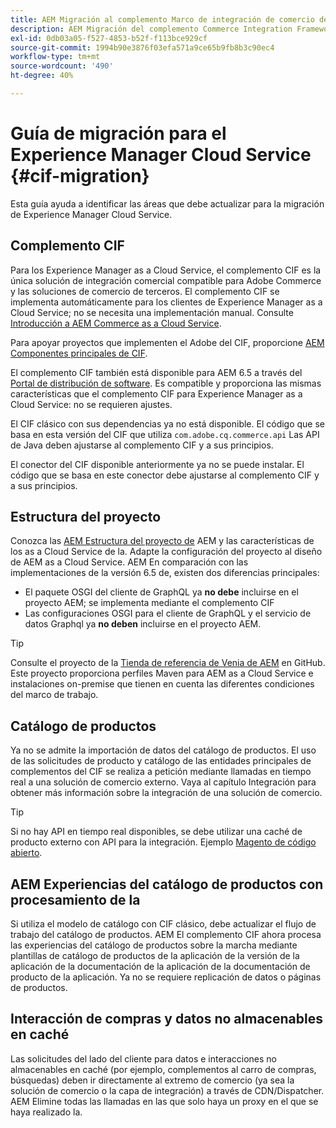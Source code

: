 ```yaml
---
title: AEM Migración al complemento Marco de integración de comercio de (CIF)
description: AEM Migración del complemento Commerce Integration Framework (CIF) de la versión antigua a la versión de la plataforma de integración de comercio de la versión de
exl-id: 0db03a05-f527-4853-b52f-f113bce929cf
source-git-commit: 1994b90e3876f03efa571a9ce65b9fb8b3c90ec4
workflow-type: tm+mt
source-wordcount: '490'
ht-degree: 40%

---
```


# Guía de migración para el Experience Manager Cloud Service {#cif-migration}

Esta guía ayuda a identificar las áreas que debe actualizar para la migración de Experience Manager Cloud Service.

## Complemento CIF

Para los Experience Manager as a Cloud Service, el complemento CIF es la única solución de integración comercial compatible para Adobe Commerce y las soluciones de comercio de terceros. El complemento CIF se implementa automáticamente para los clientes de Experience Manager as a Cloud Service; no se necesita una implementación manual. Consulte [Introducción a AEM Commerce as a Cloud Service](getting-started.md).

Para apoyar proyectos que implementen el Adobe del CIF, proporcione [AEM Componentes principales de CIF](https://github.com/adobe/aem-core-cif-components).

El complemento CIF también está disponible para AEM 6.5 a través del [Portal de distribución de software](https://experience.adobe.com/#/downloads/content/software-distribution/es/aem.html). Es compatible y proporciona las mismas características que el complemento CIF para Experience Manager as a Cloud Service: no se requieren ajustes.

El CIF clásico con sus dependencias ya no está disponible. El código que se basa en esta versión del CIF que utiliza `com.adobe.cq.commerce.api` Las API de Java deben ajustarse al complemento CIF y a sus principios.

El conector del CIF disponible anteriormente ya no se puede instalar. El código que se basa en este conector debe ajustarse al complemento CIF y a sus principios.

## Estructura del proyecto

Conozca las [AEM Estructura del proyecto de](https://experienceleague.adobe.com/docs/experience-manager-cloud-service/implementing/developing/aem-project-content-package-structure.html?lang=es) AEM y las características de los as a Cloud Service de la. Adapte la configuración del proyecto al diseño de AEM as a Cloud Service.
AEM En comparación con las implementaciones de la versión 6.5 de, existen dos diferencias principales:

* El paquete OSGI del cliente de GraphQL ya **no debe** incluirse en el proyecto AEM; se implementa mediante el complemento CIF
* Las configuraciones OSGI para el cliente de GraphQL y el servicio de datos Graphql ya **no deben** incluirse en el proyecto AEM.

>[!TIP]
>
>Consulte el proyecto de la [Tienda de referencia de Venia de AEM](https://github.com/adobe/aem-cif-guides-venia) en GitHub. Este proyecto proporciona perfiles Maven para AEM as a Cloud Service e instalaciones on-premise que tienen en cuenta las diferentes condiciones del marco de trabajo.

## Catálogo de productos

Ya no se admite la importación de datos del catálogo de productos. El uso de las solicitudes de producto y catálogo de las entidades principales de complementos del CIF se realiza a petición mediante llamadas en tiempo real a una solución de comercio externo. Vaya al capítulo Integración para obtener más información sobre la integración de una solución de comercio.

>[!TIP]
>
>Si no hay API en tiempo real disponibles, se debe utilizar una caché de producto externo con API para la integración. Ejemplo [Magento de código abierto](https://business.adobe.com/products/magento/open-source.html).

## AEM Experiencias del catálogo de productos con procesamiento de la

Si utiliza el modelo de catálogo con CIF clásico, debe actualizar el flujo de trabajo del catálogo de productos. AEM El complemento CIF ahora procesa las experiencias del catálogo de productos sobre la marcha mediante plantillas de catálogo de productos de la aplicación de la versión de la aplicación de la documentación de la aplicación de la documentación de producto de la aplicación. Ya no se requiere replicación de datos o páginas de productos.

## Interacción de compras y datos no almacenables en caché

Las solicitudes del lado del cliente para datos e interacciones no almacenables en caché (por ejemplo, complementos al carro de compras, búsquedas) deben ir directamente al extremo de comercio (ya sea la solución de comercio o la capa de integración) a través de CDN/Dispatcher. AEM Elimine todas las llamadas en las que solo haya un proxy en el que se haya realizado la.
